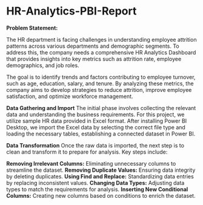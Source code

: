# HR-Analytics-PBI-Report
**Problem Statement:**

The HR department is facing challenges in understanding employee attrition patterns across various departments and demographic segments. To address this, the company needs a comprehensive HR Analytics Dashboard that provides insights into key metrics such as attrition rate, employee demographics, and job roles.

The goal is to identify trends and factors contributing to employee turnover, such as age, education, salary, and tenure. By analyzing these metrics, the company aims to develop strategies to reduce attrition, improve employee satisfaction, and optimize workforce management.

**Data Gathering and Import**
The initial phase involves collecting the relevant data and understanding the business requirements. For this project, we utilize sample HR data provided in Excel format. After installing Power BI Desktop, we import the Excel data by selecting the correct file type and loading the necessary tables, establishing a connected dataset in Power BI.

**Data Transformation**
Once the raw data is imported, the next step is to clean and transform it to prepare for analysis. Key steps include:

**Removing Irrelevant Columns:** Eliminating unnecessary columns to streamline the dataset.
**Removing Duplicate Values:** Ensuring data integrity by deleting duplicates.
**Using Find and Replace:** Standardizing data entries by replacing inconsistent values.
**Changing Data Types:** Adjusting data types to match the requirements for analysis.
**Inserting New Conditional Columns:** Creating new columns based on conditions to enrich the dataset.

